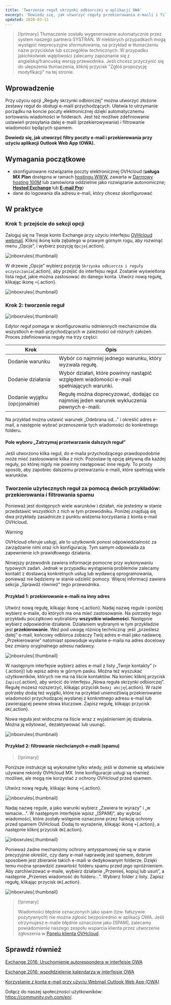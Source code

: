 ```yaml
---
title: 'Tworzenie reguł skrzynki odbiorczej w aplikacji OWA'
excerpt: 'Dowiedz się, jak utworzyć reguły przekierowania e-maili i filtry przy użyciu aplikacji OWA'
updated: 2020-03-11
---
```


> [!primary]
> Tłumaczenie zostało wygenerowane automatycznie przez system naszego partnera SYSTRAN. W niektórych przypadkach mogą wystąpić nieprecyzyjne sformułowania, na przykład w tłumaczeniu nazw przycisków lub szczegółów technicznych. W przypadku jakichkolwiek wątpliwości zalecamy zapoznanie się z angielską/francuską wersją przewodnika. Jeśli chcesz przyczynić się do ulepszenia tłumaczenia, kliknij przycisk "Zgłóś propozycję modyfikacji" na tej stronie.

## Wprowadzenie

Przy użyciu opcji „Reguły skrzynki odbiorczej” można utworzyć złożone zestawy reguł do obsługi e-maili przychodzących. Ułatwia to utrzymanie porządku na koncie poczty elektronicznej dzięki automatycznemu sortowaniu wiadomości w folderach. Jest też możliwe zdefiniowanie ustawień przesyłania dalej e-maili (przekierowywania) i filtrowanie wiadomości będących spamem.

**Dowiedz się, jak utworzyć filtry poczty e-mail i przekierowania przy użyciu aplikacji Outlook Web App (OWA).**

## Wymagania początkowe

- skonfigurowane rozwiązanie poczty elektronicznej OVHcloud (**usługa MX Plan** dostępna w ramach [hostingu WWW](https://www.ovhcloud.com/pl/web-hosting/), zawarta w [Darmowy hosting 100M](https://www.ovhcloud.com/pl/domains/free-web-hosting/) lub zamówiona oddzielnie jako rozwiązanie autonomiczne; [**Hosted Exchange**](https://www.ovhcloud.com/pl/emails/hosted-exchange/) lub [**E-mail Pro**](https://www.ovhcloud.com/pl/emails/email-pro/))
- dane do logowania dla adresu e-mail, który chcesz skonfigurować

## W praktyce

### Krok 1: przejście do sekcji opcji

Zaloguj się na Twoje konto Exchange przy użyciu interfejsu [OVHcloud webmail](https://www.ovh.pl/mail/). Kliknij ikonę koła zębatego w prawym górnym rogu, aby rozwinąć menu „Opcje”, i wybierz pozycję `Opcje`{.action}.

![inboxrules](images/exchange-rules-step1.png){.thumbnail}

W drzewie „Opcje” wybierz pozycję `Skrzynka odbiorcza i reguły oczyszczania`{.action}, aby przejść do interfejsu reguł. Zostanie wyświetlona lista reguł, jakie można zastosować do danego konta. Utwórz nową regułę, klikając ikonę `+`{.action}.

![inboxrules](images/exchange-rules-step2.png){.thumbnail}

### Krok 2: tworzenie reguł

![inboxrules](images/exchange-rules-step3.png){.thumbnail}

Edytor reguł pomaga w skonfigurowaniu odmiennych mechanizmów dla wszystkich e-maili przychodzących w zależności od różnych założeń. Proces zdefiniowania reguły ma trzy części:

|Krok|Opis|
|---|---|
|Dodanie warunku|Wybór co najmniej jednego warunku, który wyzwala regułę.|
|Dodanie działania|Wybór działań, które powinny nastąpić względem wiadomości e-mail spełniających warunki.|
|Dodanie wyjątku (opcjonalnie)|Regułę można doprecyzować, dodając co najmniej jeden warunek wykluczenia pewnych e-maili.|

Na przykład można ustawić warunek „Odebrana od...” i określić adres e-mail, a następnie wybrać przenoszenie tych wiadomości do konkretnego folderu.

#### Pole wyboru „Zatrzymaj przetwarzanie dalszych reguł”

Jeśli utworzono kilka reguł, do e-maila przychodzącego prawdopodobnie może mieć zastosowanie kilka z nich. Pozostaw tę opcję aktywną dla każdej reguły, po której nigdy nie powinny następować inne reguły. To prosty sposób, aby zapobiec dalszemu przetwarzaniu e-maili, które spełniają wiele warunków.

### Tworzenie użytecznych reguł za pomocą dwóch przykładów: przekierowania i filtrowania spamu 

Ponieważ jest dostępnych wiele warunków i działań, nie jesteśmy w stanie przedstawić wszystkich z nich w tym przewodniku. Poniżej znajdują się dwa przykłady zasadnicze z punktu widzenia korzystania z konta e-mail OVHcloud. 

> [!warning]
>OVHcloud oferuje usługi, ale to użytkownik ponosi odpowiedzialność za zarządzanie nimi oraz ich konfigurację. Tym samym odpowiada za zapewnienie ich prawidłowego działania.
>
>Niniejszy przewodnik zawiera informacje pomocne przy wykonywaniu typowych zadań. Jednak w przypadku wystąpienia problemów zalecamy kontakt z dostawcą konkretnych usług lub wydawcą oprogramowania, ponieważ nie będziemy w stanie udzielić pomocy. Więcej informacji zawiera sekcja „Sprawdź również” tego przewodnika.
>

#### Przykład 1: przekierowanie e-maili na inny adres

Utwórz nową regułę, klikając ikonę `+`{.action}. Nadaj nazwę regule i poniżej wybierz e-maile, do których ma ona mieć zastosowanie. Na potrzeby tego przykładu początkowo wybraliśmy **wszystkie wiadomości**. Następnie wybierz odpowiednie działanie. Działaniem wybranym w tym przykładzie jest **przekierowanie**. Weź pod uwagę różnicę techniczną: jeśli „prześlesz dalej” e-mail, końcowy odbiorca zobaczy Twój adres e-mail jako nadawcę. „Przekierowanie” natomiast spowoduje wysłanie e-maila na adres docelowy bez zmiany oryginalnego adresu nadawcy. 

![inboxrules](images/exchange-rules-step4.png){.thumbnail}

W następnym interfejsie wybierz adres e-mail z listy „Twoje kontakty” (`+`{.action}) lub wpisz adres w górnym pasku. Można też wyszukać użytkowników, których nie ma na liście kontaktów. Na koniec kliknij przycisk `Zapisz`{.action}, aby wrócić do interfejsu „Nowa reguła skrzynki odbiorczej”. Regułę możesz rozszerzyć, klikając przycisk `Dodaj akcję`{.action}. W razie potrzeby dodaj też wyjątki, które na przykład uniemożliwią przekierowanie wiadomości przychodzącej wysłanej z konkretnego adresu e-mail lub zawierającej pewne słowa kluczowe. Zapisz regułę, klikając przycisk `OK`{.action}.

Nowa reguła jest widoczna na liście wraz z wyjaśnieniem jej działania. Można ją edytować, dezaktywować lub usunąć.

![inboxrules](images/redirection_rulebis.gif){.thumbnail}

#### Przykład 2: filtrowanie niechcianych e-maili (spamu)

> [!primary]
>
Poniższe instrukcje są wykonalne tylko wtedy, jeśli w domenie są właściwie używane rekordy OVHcloud MX. Inne konfiguracje usługi są również możliwe, ale mogą nie korzystać z ochrony OVHcloud przed spamem.
>

Utwórz nową regułę, klikając ikonę `+`{.action}.

![inboxrules](images/exchange-rules-step7.png){.thumbnail}

Nadaj nazwę regule, a jako warunki wybierz „Zawiera te wyrazy” i „w temacie...”. W następnym interfejsie wpisz „\[SPAM]”, aby wybrać wiadomości, które zostały wstępnie oznaczone przez funkcję ochrony przed spamem OVHcloud. Dodaj to wyrażenie, klikając ikonę `+`{.action}, a następnie kliknij przycisk `OK`{.action}.

![inboxrules](images/exchange-rules-step8.png){.thumbnail}

Ponieważ żadne mechanizmy ochrony antyspamowej nie są w stanie precyzyjnie określić, czy dany e-mail naprawdę jest spamem, dobrym sposobem jest zbieranie takich e-maili w dedykowanym folderze. Dzięki temu można sprawdzić zawartość folderu spamu przed jego opróżnieniem. Aby zarchiwizować e-maile, wybierz działanie „Przenieś, kopiuj lub usuń”, a następnie „Przenieś wiadomość do folderu...”. Wybierz folder z listy. Zapisz regułę, klikając przycisk `OK`{.action}.

![inboxrules](images/exchange-rules-step9_2.png){.thumbnail}

> [!primary]
>
> Wiadomości błędnie oznaczonych jako spam (tzw. fałszywie pozytywnych) nie można zgłosić bezpośrednio w aplikacji OWA. Jeśli otrzymujesz e-maile błędnie oznaczone jako \[SPAM], zalecamy powiadomienie naszego zespołu wsparcia klienta przez utworzenie zgłoszenia w [Panelu klienta OVHcloud](https://www.ovh.com/manager/dedicated/#/support/tickets/new).  
>

## Sprawdź również

[Exchange 2016: Uruchomienie autorespondera w interfejsie OWA](/pages/web_cloud/email_and_collaborative_solutions/using_the_outlook_web_app_webmail/owa_automatic_replies)

[Exchange 2016: współdzielenie kalendarza w interfejsie OWA](/pages/web_cloud/email_and_collaborative_solutions/using_the_outlook_web_app_webmail/owa_calendar_sharing)

[Korzystanie z konta e-mail przy użyciu Webmail Outlook Web App (OWA)](/pages/web_cloud/email_and_collaborative_solutions/using_the_outlook_web_app_webmail/email_owa)

Dołącz do naszej społeczności użytkowników: <https://community.ovh.com/en/>.